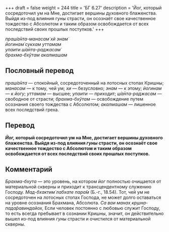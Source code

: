 +++
draft = false
weight = 244
title = 'БГ 6.27'
description = 'Йог, который сосредоточил ум на Мне, достигает вершины духовного блаженства. Выйдя из-под влияния гуны страсти, он осознаёт свое качественное тождество с Абсолютом и таким образом освобождается от всех последствий своих прошлых поступков.'
+++

_праш́а̄нта-манасам̇ хй энам̇  
йогинам̇ сукхам уттамам  
упаити ш́а̄нта-раджасам̇  
брахма-бхӯтам акалмашам_

## Пословный перевод

_праш́а̄нта_ — спокойный, сосредоточенный на лотосных стопах Кришны; _манасам_ — к тому, чей ум; _хи_ — безусловно; _энам_ — к этому; _йогинам_ — к _йогу_; _уттамам_ — высшее; _упаити_ — приходит; _ш́а̄нта_\-_раджасам_ — свободное от страсти; _брахма_\-_бхӯтам_ — освобождение путем осознания своего тождества с Абсолютом; _акалмашам_ — лишенное всех последствий греха.

## Перевод

**_Йог,_ который сосредоточил ум на Мне, достигает вершины духовного блаженства. Выйдя из-под влияния _гуны_ страсти, он осознаёт свое качественное тождество с Абсолютом и таким образом освобождается от всех последствий своих прошлых поступков.**

## Комментарий

_Брахма-бхута_ — это уровень, на котором _йог_ полностью очищается от материальной скверны и приходит к трансцендентному служению Господу. _Мад-бхактим̇ лабхате пара̄м_ (Б.-г., 18.54). Тот, чей ум не сосредоточен на лотосных стопах Господа, не может долго оставаться на уровне осознания Брахмана, Абсолюта. _Са ваи манах̣ кр̣шн̣а-пада̄равиндайох̣._ Если человек постоянно с любовью служит Господу, то есть всегда пребывает в сознании Кришны, значит, он действительно вышел из-под влияния _гуны_ страсти и очистился от материальной скверны.
